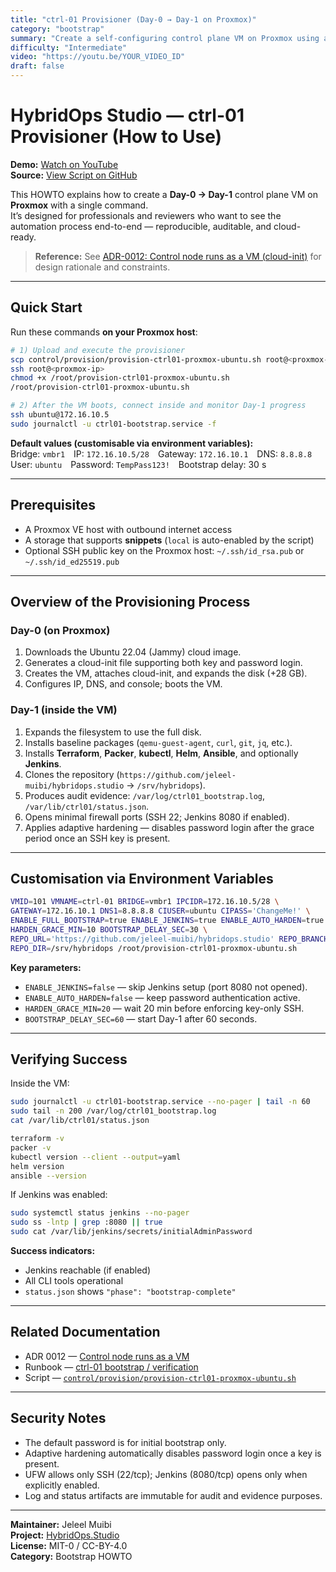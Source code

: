 ```yaml
---
title: "ctrl-01 Provisioner (Day-0 → Day-1 on Proxmox)"
category: "bootstrap"
summary: "Create a self-configuring control plane VM on Proxmox using a single script — the foundation of HybridOps.Studio’s zero-touch automation."
difficulty: "Intermediate"
video: "https://youtu.be/YOUR_VIDEO_ID"
draft: false
---
```


# HybridOps Studio — ctrl-01 Provisioner (How to Use)

**Demo:** [Watch on YouTube](https://youtu.be/YOUR_VIDEO_ID)  
**Source:** [View Script on GitHub](../../control/tools/provision/provision-ctrl01-proxmox-ubuntu.sh)

This HOWTO explains how to create a **Day-0 → Day-1** control plane VM on **Proxmox** with a single command.  
It’s designed for professionals and reviewers who want to see the automation process end-to-end — reproducible, auditable, and cloud-ready.

> **Reference:** See [ADR-0012: Control node runs as a VM (cloud-init)](../adr/ADR-0012_control-node-as-vm.md) for design rationale and constraints.

---

## Quick Start

Run these commands **on your Proxmox host**:

```bash
# 1) Upload and execute the provisioner
scp control/provision/provision-ctrl01-proxmox-ubuntu.sh root@<proxmox-ip>:/root/
ssh root@<proxmox-ip>
chmod +x /root/provision-ctrl01-proxmox-ubuntu.sh
/root/provision-ctrl01-proxmox-ubuntu.sh

# 2) After the VM boots, connect inside and monitor Day-1 progress
ssh ubuntu@172.16.10.5
sudo journalctl -u ctrl01-bootstrap.service -f
```

**Default values (customisable via environment variables):**  
Bridge: `vmbr1` IP: `172.16.10.5/28` Gateway: `172.16.10.1` DNS: `8.8.8.8`  
User: `ubuntu` Password: `TempPass123!` Bootstrap delay: 30 s  

---

## Prerequisites

- A Proxmox VE host with outbound internet access  
- A storage that supports **snippets** (`local` is auto-enabled by the script)  
- Optional SSH public key on the Proxmox host: `~/.ssh/id_rsa.pub` or `~/.ssh/id_ed25519.pub`

---

## Overview of the Provisioning Process

### Day-0 (on Proxmox)
1. Downloads the Ubuntu 22.04 (Jammy) cloud image.  
2. Generates a cloud-init file supporting both key and password login.  
3. Creates the VM, attaches cloud-init, and expands the disk (+28 GB).  
4. Configures IP, DNS, and console; boots the VM.

### Day-1 (inside the VM)
1. Expands the filesystem to use the full disk.  
2. Installs baseline packages (`qemu-guest-agent`, `curl`, `git`, `jq`, etc.).  
3. Installs **Terraform**, **Packer**, **kubectl**, **Helm**, **Ansible**, and optionally **Jenkins**.  
4. Clones the repository (`https://github.com/jeleel-muibi/hybridops.studio` → `/srv/hybridops`).  
5. Produces audit evidence: `/var/log/ctrl01_bootstrap.log`, `/var/lib/ctrl01/status.json`.  
6. Opens minimal firewall ports (SSH 22; Jenkins 8080 if enabled).  
7. Applies adaptive hardening — disables password login after the grace period once an SSH key is present.

---

## Customisation via Environment Variables

```bash
VMID=101 VMNAME=ctrl-01 BRIDGE=vmbr1 IPCIDR=172.16.10.5/28 \
GATEWAY=172.16.10.1 DNS1=8.8.8.8 CIUSER=ubuntu CIPASS='ChangeMe!' \
ENABLE_FULL_BOOTSTRAP=true ENABLE_JENKINS=true ENABLE_AUTO_HARDEN=true \
HARDEN_GRACE_MIN=10 BOOTSTRAP_DELAY_SEC=30 \
REPO_URL='https://github.com/jeleel-muibi/hybridops.studio' REPO_BRANCH=main \
REPO_DIR=/srv/hybridops /root/provision-ctrl01-proxmox-ubuntu.sh
```

**Key parameters:**  
- `ENABLE_JENKINS=false` — skip Jenkins setup (port 8080 not opened).  
- `ENABLE_AUTO_HARDEN=false` — keep password authentication active.  
- `HARDEN_GRACE_MIN=20` — wait 20 min before enforcing key-only SSH.  
- `BOOTSTRAP_DELAY_SEC=60` — start Day-1 after 60 seconds.

---

## Verifying Success

Inside the VM:

```bash
sudo journalctl -u ctrl01-bootstrap.service --no-pager | tail -n 60
sudo tail -n 200 /var/log/ctrl01_bootstrap.log
cat /var/lib/ctrl01/status.json

terraform -v
packer -v
kubectl version --client --output=yaml
helm version
ansible --version
```

If Jenkins was enabled:
```bash
sudo systemctl status jenkins --no-pager
sudo ss -lntp | grep :8080 || true
sudo cat /var/lib/jenkins/secrets/initialAdminPassword
```

**Success indicators:**  
- Jenkins reachable (if enabled)  
- All CLI tools operational  
- `status.json` shows `"phase": "bootstrap-complete"`

---

## Related Documentation

- ADR 0012 — [Control node runs as a VM](../adr/ADR-0012_control-node-as-vm.md)  
- Runbook — [ctrl-01 bootstrap / verification](../runbooks/bootstrap/bootstrap-ctrl01-node.md)  
- Script — [`control/provision/provision-ctrl01-proxmox-ubuntu.sh`](../../control/tools/provision/provision-ctrl01-proxmox-ubuntu.sh)

---

## Security Notes

- The default password is for initial bootstrap only.  
- Adaptive hardening automatically disables password login once a key is present.  
- UFW allows only SSH (22/tcp); Jenkins (8080/tcp) opens only when explicitly enabled.  
- Log and status artifacts are immutable for audit and evidence purposes.

---

**Maintainer:** Jeleel Muibi  
**Project:** [HybridOps.Studio](https://github.com/jeleel-muibi/hybridops.studio)  
**License:** MIT-0 / CC-BY-4.0  
**Category:** Bootstrap HOWTO
